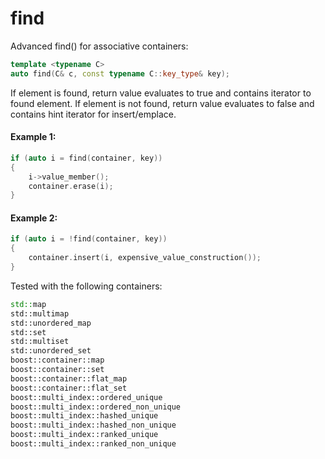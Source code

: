 # find
Advanced find() for associative containers:

```C++
template <typename C>
auto find(C& c, const typename C::key_type& key);
```

If element is found, return value evaluates to true and contains iterator to found element. If element is not found, return value evaluates to false and contains hint iterator for insert/emplace.

#### Example 1:

```C++
if (auto i = find(container, key))
{
    i->value_member();
    container.erase(i);
}
```
#### Example 2:

```C++
if (auto i = !find(container, key))
{
    container.insert(i, expensive_value_construction());
}
```
Tested with the following containers:

```C++
std::map
std::multimap
std::unordered_map
std::set
std::multiset
std::unordered_set
boost::container::map
boost::container::set
boost::container::flat_map
boost::container::flat_set
boost::multi_index::ordered_unique
boost::multi_index::ordered_non_unique
boost::multi_index::hashed_unique
boost::multi_index::hashed_non_unique
boost::multi_index::ranked_unique
boost::multi_index::ranked_non_unique
```
